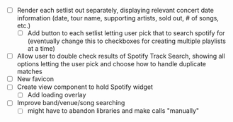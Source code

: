 - [ ] Render each setlist out separately, displaying relevant concert date information (date, tour name, supporting artists, sold out, # of songs, etc.)
  - [ ] Add button to each setlist letting user pick that to search spotify for (eventually change this to checkboxes for creating multiple playlists at a time)
- [ ] Allow user to double check results of Spotify Track Search, showing all options letting the user pick and choose how to handle duplicate matches
- [ ] New favicon
- [ ] Create view component to hold Spotify widget
  - [ ] Add loading overlay
- [ ] Improve band/venue/song searching
  - [ ] might have to abandon libraries and make calls "manually"